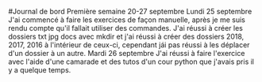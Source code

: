 #Journal de bord
Première semaine 20-27 septembre 
Lundi 25 septembre
J'ai commencé à faire les exercices de façon manuelle, après je me suis rendu compte qu'il fallait utiliser des commandes. J'ai réussi à créer les dossiers txt jpg docs avec mkdir et j'ai réussi à créer des dossiers 2018, 2017, 2016 à l'intérieur de ceux-ci, cependant jái pas réussi à les déplacer d'un dossier à un autre.
Mardi 26 septembre 
J'ai réussi à faire l'exercice avec l'aide d'une camarade et des tutos d'un cour python que j'avais pris il y a quelque temps.
